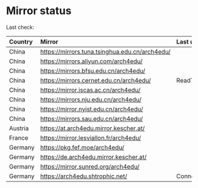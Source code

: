 <script src="./time.js"></script>
# Mirror status
Last check: <script type="text/javascript">localize(1752232972.7247472);</script>

|Country|Mirror|Last update|
|:------|:-----|:----------|
|China|https://mirrors.tuna.tsinghua.edu.cn/arch4edu/|<script type="text/javascript">localize(1752216618);</script>|
|China|https://mirrors.aliyun.com/arch4edu/|<script type="text/javascript">localize(1752173221);</script>|
|China|https://mirrors.bfsu.edu.cn/arch4edu/|<script type="text/javascript">localize(1752173221);</script>|
|China|https://mirrors.cernet.edu.cn/arch4edu/|ReadTimeout|
|China|https://mirror.iscas.ac.cn/arch4edu/|<script type="text/javascript">localize(1752173221);</script>|
|China|https://mirrors.nju.edu.cn/arch4edu/|<script type="text/javascript">localize(1752130162);</script>|
|China|https://mirror.nyist.edu.cn/arch4edu/|<script type="text/javascript">localize(1752173221);</script>|
|China|https://mirrors.sau.edu.cn/arch4edu/|<script type="text/javascript">localize(1752130162);</script>|
|Austria|https://at.arch4edu.mirror.kescher.at/|<script type="text/javascript">localize(1752173221);</script>|
|France|https://mirror.lesviallon.fr/arch4edu/|<script type="text/javascript">localize(1752216618);</script>|
|Germany|https://pkg.fef.moe/arch4edu/|<script type="text/javascript">localize(1752173221);</script>|
|Germany|https://de.arch4edu.mirror.kescher.at/|<script type="text/javascript">localize(1752173221);</script>|
|Germany|https://mirror.sunred.org/arch4edu/|<script type="text/javascript">localize(1752173221);</script>|
|Germany|https://arch4edu.shtrophic.net/|ConnectionError|

<script src="./tablefilter/tablefilter.js"></script>
<script src="./table.js"></script>